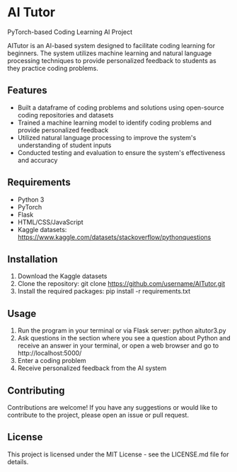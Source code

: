 # AI Tutor
PyTorch-based Coding Learning AI Project

AITutor is an AI-based system designed to facilitate coding learning for beginners. The system utilizes machine learning and natural language processing techniques to provide personalized feedback to students as they practice coding problems.

## Features
- Built a dataframe of coding problems and solutions using open-source coding repositories and datasets
- Trained a machine learning model to identify coding problems and provide personalized feedback
- Utilized natural language processing to improve the system's understanding of student inputs
- Conducted testing and evaluation to ensure the system's effectiveness and accuracy

## Requirements
- Python 3
- PyTorch
- Flask
- HTML/CSS/JavaScript
- Kaggle datasets: https://www.kaggle.com/datasets/stackoverflow/pythonquestions

## Installation
1. Download the Kaggle datasets
2. Clone the repository: git clone https://github.com/username/AITutor.git
3. Install the required packages: pip install -r requirements.txt

## Usage
1. Run the program in your terminal or via Flask server: python aitutor3.py
2. Ask questions in the section where you see a question about Python and receive an answer in your terminal, or open a web browser and go to http://localhost:5000/
3. Enter a coding problem
4. Receive personalized feedback from the AI system

## Contributing
Contributions are welcome! If you have any suggestions or would like to contribute to the project, please open an issue or pull request.

## License
This project is licensed under the MIT License - see the LICENSE.md file for details.
